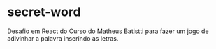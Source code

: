 # secret-word
Desafio em React do Curso do Matheus Batistti para fazer um jogo de adivinhar a palavra inserindo as letras.
